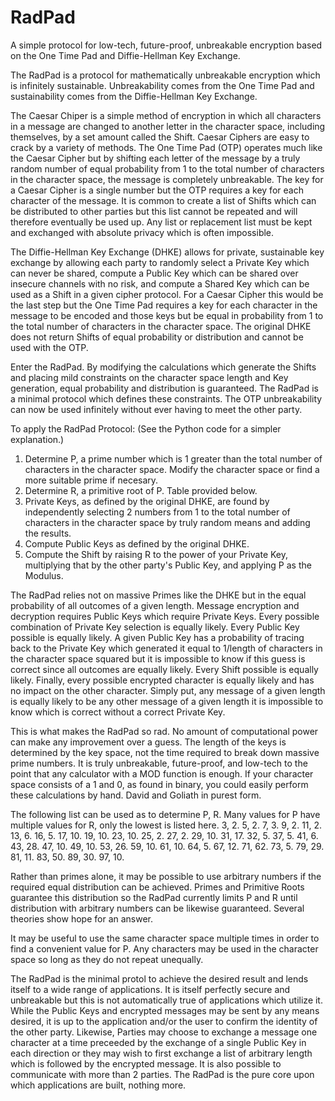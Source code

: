 # RadPad
A simple protocol for low-tech, future-proof, unbreakable encryption based on the One Time Pad and Diffie-Hellman Key Exchange.

The RadPad is a protocol for mathematically unbreakable encryption which is infinitely sustainable. Unbreakability comes from the One Time Pad and sustainability comes from the Diffie-Hellman Key Exchange.

The Caesar Chiper is a simple method of encryption in which all characters in a message are changed to another letter in the character space, including themselves, by a set amount called the Shift. Caesar Ciphers are easy to crack by a variety of methods. The One Time Pad (OTP) operates much like the Caesar Cipher but by shifting each letter of the message by a truly random number of equal probability from 1 to the total number of characters in the character space, the message is completely unbreakable. The key for a Caesar Cipher is a single number but the OTP requires a key for each character of the message. It is common to create a list of Shifts which can be distributed to other parties but this list cannot be repeated and will therefore eventually be used up. Any list or replacement list must be kept and exchanged with absolute privacy which is often impossible.

The Diffie-Hellman Key Exchange (DHKE) allows for private, sustainable key exchange by allowing each party to randomly select a Private Key which can never be shared, compute a Public Key which can be shared over insecure channels with no risk, and compute a Shared Key which can be used as a Shift in a given cipher protocol. For a Caesar Cipher this would be the last step but the One Time Pad requires a key for each character in the message to be encoded and those keys but be equal in probability from 1 to the total number of characters in the character space. The original DHKE does not return Shifts of equal probability or distribution and cannot be used with the OTP.

Enter the RadPad. By modifying the calculations which generate the Shifts and placing mild constraints on the character space length and Key generation, equal probability and distribution is guaranteed. The RadPad is a minimal protocol which defines these constraints. The OTP unbreakability can now be used infinitely without ever having to meet the other party.

To apply the RadPad Protocol: (See the Python code for a simpler explanation.)
  1) Determine P, a prime number which is 1 greater than the total number of characters in the character space. Modify the character space or find a more suitable prime if necesary.
  2) Determine R, a primitive root of P. Table provided below.
  3) Private Keys, as defined by the original DHKE, are found by independently selecting 2 numbers from 1 to the total number of characters in the character space by truly random means and adding the results.
  4) Compute Public Keys as defined by the original DHKE.
  5) Compute the Shift by raising R to the power of your Private Key, multiplying that by the other party's Public Key, and applying P as the Modulus.
  
The RadPad relies not on massive Primes like the DHKE but in the equal probability of all outcomes of a given length. Message encryption and decryption requires Public Keys which require Private Keys. Every possible combination of Private Key selection is equally likely. Every Public Key possible is equally likely. A given Public Key has a probability of tracing back to the Private Key which generated it equal to 1/length of characters in the character space squared but it is impossible to know if this guess is correct since all outcomes are equally likely. Every Shift possible is equally likely. Finally, every possible encrypted character is equally likely and has no impact on the other character. Simply put, any message of a given length is equally likely to be any other message of a given length it is impossible to know which is correct without a correct Private Key.

This is what makes the RadPad so rad. No amount of computational power can make any improvement over a guess. The length of the keys is determined by the key space, not the time required to break down massive prime numbers. It is truly unbreakable, future-proof, and low-tech to the point that any calculator with a MOD function is enough. If your character space consists of a 1 and 0, as found in binary, you could easily perform these calculations by hand. David and Goliath in purest form.
  
The following list can be used as to determine P, R. Many values for P have multiple values for R, only the lowest is listed here. 3, 2. 5, 2. 7, 3. 9, 2. 11, 2. 13, 6. 16, 5. 17, 10. 19, 10. 23, 10. 25, 2. 27, 2. 29, 10. 31, 17. 32, 5. 37, 5. 41, 6. 43, 28. 47, 10. 49, 10. 53, 26. 59, 10. 61, 10. 64, 5. 67, 12. 71, 62. 73, 5. 79, 29. 81, 11. 83, 50. 89, 30. 97, 10.
  
Rather than primes alone, it may be possible to use arbitrary numbers if the required equal distribution can be achieved. Primes and Primitive Roots guarantee this distribution so the RadPad currently limits P and R until distribution with arbitrary numbers can be likewise guaranteed. Several theories show hope for an answer.
  
It may be useful to use the same character space multiple times in order to find a convenient value for P. Any characters may be used in the character space so long as they do not repeat unequally.
  
The RadPad is the minimal protol to achieve the desired result and lends itself to a wide range of applications. It is itself perfectly secure and unbreakable but this is not automatically true of applications which utilize it. While the Public Keys and encrypted messages may be sent by any means desired, it is up to the application and/or the user to confirm the identity of the other party. Likewise, Parties may choose to exchange a message one character at a time preceeded by the exchange of a single Public Key in each direction or they may wish to first exchange a list of arbitrary length which is followed by the encrypted message. It is also possible to communicate with more than 2 parties. The RadPad is the pure core upon which applications are built, nothing more.
